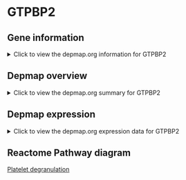 <h1>GTPBP2</h1>

<h2>Gene information</h2>
<details>
  <summary>Click to view the depmap.org information for GTPBP2</summary>
  <iframe src="https://depmap.org/portal/gene/GTPBP2?tab=about" style="border:none;width:100%;height:800px"></iframe>
</details>

<h2>Depmap overview</h2>
<details>
  <summary>Click to view the depmap.org summary for GTPBP2</summary>
  <iframe src="https://depmap.org/portal/gene/GTPBP2?tab=overview" style="border:none;width:100%;height:800px"></iframe>
</details>

<h2>Depmap expression</h2>
<details>
  <summary>Click to view the depmap.org expression data for GTPBP2</summary>
  <iframe src="https://depmap.org/portal/gene/GTPBP2?tab=characterization" style="border:none;width:100%;height:800px"></iframe>
</details>



<h2>Reactome Pathway diagram</h2>
<a href="https://reactome.org/PathwayBrowser/#/R-HSA-114608" target="_BLANK">Platelet degranulation </a>



